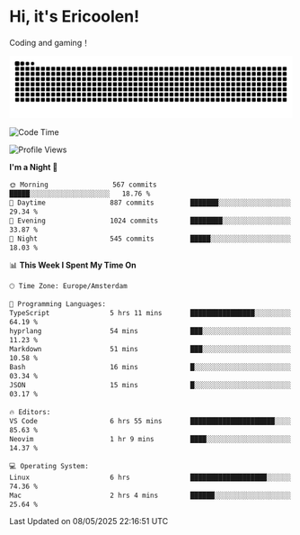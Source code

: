 # Hi, it's Ericoolen!
Coding and gaming！

<picture>
  <source media="(prefers-color-scheme: dark)" srcset="https://raw.githubusercontent.com/Eric-Song-Nop/Eric-Song-Nop/output/github-contribution-grid-snake-dark.svg">
  <source media="(prefers-color-scheme: light)" srcset="https://raw.githubusercontent.com/Eric-Song-Nop/Eric-Song-Nop/output/github-contribution-grid-snake.svg">
  <img alt="github contribution grid snake animation" src="https://raw.githubusercontent.com/Eric-Song-Nop/Eric-Song-Nop/output/github-contribution-grid-snake.svg">
</picture>

<!--START_SECTION:waka-->
![Code Time](http://img.shields.io/badge/Code%20Time-1%2C828%20hrs%2028%20mins-blue)

![Profile Views](http://img.shields.io/badge/Profile%20Views-3-blue)

**I'm a Night 🦉** 

```text
🌞 Morning                567 commits         █████░░░░░░░░░░░░░░░░░░░░   18.76 % 
🌆 Daytime                887 commits         ███████░░░░░░░░░░░░░░░░░░   29.34 % 
🌃 Evening                1024 commits        ████████░░░░░░░░░░░░░░░░░   33.87 % 
🌙 Night                  545 commits         █████░░░░░░░░░░░░░░░░░░░░   18.03 % 
```


📊 **This Week I Spent My Time On** 

```text
🕑︎ Time Zone: Europe/Amsterdam

💬 Programming Languages: 
TypeScript               5 hrs 11 mins       ████████████████░░░░░░░░░   64.19 % 
hyprlang                 54 mins             ███░░░░░░░░░░░░░░░░░░░░░░   11.23 % 
Markdown                 51 mins             ███░░░░░░░░░░░░░░░░░░░░░░   10.58 % 
Bash                     16 mins             █░░░░░░░░░░░░░░░░░░░░░░░░   03.34 % 
JSON                     15 mins             █░░░░░░░░░░░░░░░░░░░░░░░░   03.17 % 

🔥 Editors: 
VS Code                  6 hrs 55 mins       █████████████████████░░░░   85.63 % 
Neovim                   1 hr 9 mins         ████░░░░░░░░░░░░░░░░░░░░░   14.37 % 

💻 Operating System: 
Linux                    6 hrs               ███████████████████░░░░░░   74.36 % 
Mac                      2 hrs 4 mins        ██████░░░░░░░░░░░░░░░░░░░   25.64 % 
```


 Last Updated on 08/05/2025 22:16:51 UTC
<!--END_SECTION:waka-->
